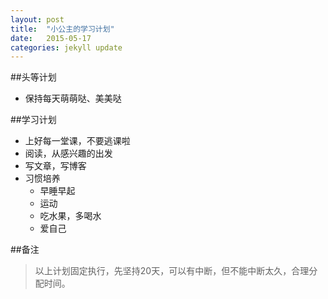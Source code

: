 ```yaml
---
layout: post
title:  "小公主的学习计划"
date:   2015-05-17 
categories: jekyll update
---
```

##头等计划

- 保持每天萌萌哒、美美哒

##学习计划
- 上好每一堂课，不要逃课啦
- 阅读，从感兴趣的出发
- 写文章，写博客
- 习惯培养
	- 早睡早起
	- 运动
	- 吃水果，多喝水
	- 爱自己

##备注
>以上计划固定执行，先坚持20天，可以有中断，但不能中断太久，合理分配时间。

